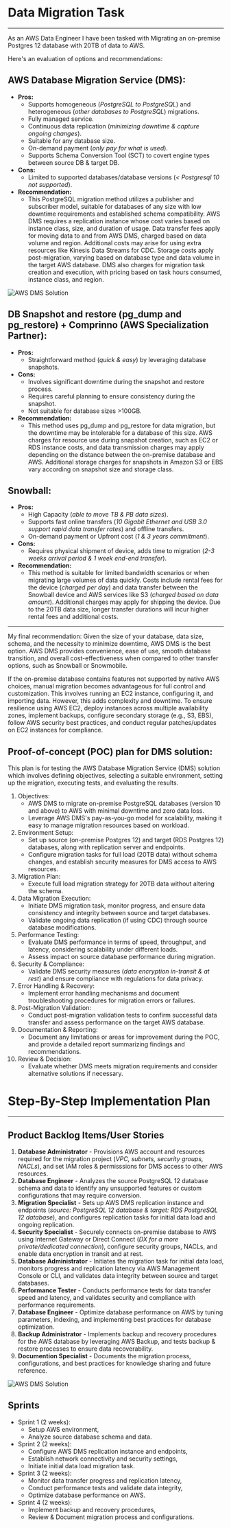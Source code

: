 # Data Migration Task
---

As an AWS Data Engineer I have been tasked with Migrating an on-premise Postgres 12 database with 20TB of data to AWS. 

Here's an evaluation of options and recommendations:

## AWS Database Migration Service (DMS):
- **Pros:**
  - Supports homogeneous (*PostgreSQL to PostgreSQL*) and heterogeneous (*other databases to PostgreSQL*) migrations.
  - Fully managed service.
  - Continuous data replication (*minimizing downtime & capture ongoing changes*).
  - Suitable for any database size.
  - On-demand payment (*only pay for what is used*).
  - Supports Schema Conversion Tool (SCT) to covert engine types between source DB & target DB.
- **Cons:**
  - Limited to supported databases/database versions (*< Postgresql 10 not supported*).
- **Recommendation:**
  - This PostgreSQL migration method utilizes a publisher and subscriber model, suitable for databases of any size with low downtime requirements and established schema compatibility. AWS DMS requires a replication instance whose cost varies based on instance class, size, and duration of usage. Data transfer fees apply for moving data to and from AWS DMS, charged based on data volume and region. Additional costs may arise for using extra resources like Kinesis Data Streams for CDC. Storage costs apply post-migration, varying based on database type and data volume in the target AWS database. DMS also charges for migration task creation and execution, with pricing based on task hours consumed, instance class, and region.

![AWS DMS Solution](AWS_DMS.png)

## DB Snapshot and restore (pg_dump and pg_restore) + Comprinno (AWS Specialization Partner):
- **Pros:**
  - Straightforward method (*quick & easy*) by leveraging database snapshots.
- **Cons:**
  - Involves significant downtime during the snapshot and restore process.
  - Requires careful planning to ensure consistency during the snapshot.
  - Not suitable for database sizes >100GB.
- **Recommendation:**
  - This method uses pg_dump and pg_restore for data migration, but the downtime may be intolerable for a database of this size. AWS charges for resource use during snapshot creation, such as EC2 or RDS instance costs, and data transmission charges may apply depending on the distance between the on-premise database and AWS. Additional storage charges for snapshots in Amazon S3 or EBS vary according on snapshot size and storage class.

## Snowball:
- **Pros:**
  - High Capacity (*able to move TB & PB data sizes*).
  - Supports fast online transfers (*10 Gigabit Ethernet and USB 3.0 support rapid data transfer rates*) and offline transfers.
  - On-demand payment or Upfront cost (*1 & 3 years commitment*).
- **Cons:**
  - Requires physical shipment of device, adds time to migration (*2-3 weeks arrival period & 1 week end-end transfer*).
- **Recommendation:**
  - This method is suitable for limited bandwidth scenarios or when migrating large volumes of data quickly. Costs include rental fees for the device (*charged per day*) and data transfer between the Snowball device and AWS services like S3 (*charged based on data amount*). Additional charges may apply for shipping the device. Due to the 20TB data size, longer transfer durations will incur higher rental fees and additional costs.

---

My final recommendation: Given the size of your database, data size, schema, and the necessity to minimize downtime, AWS DMS is the best option. AWS DMS provides convenience, ease of use, smooth database transition, and overall cost-effectiveness when compared to other transfer options, such as Snowball or Snowmobile.


If the on-premise database contains features not supported by native AWS choices, manual migration becomes advantageous for full control and customization. This involves running an EC2 instance, configuring it, and importing data. However, this adds complexity and downtime. To ensure resilience using AWS EC2, deploy instances across multiple availability zones, implement backups, configure secondary storage (e.g., S3, EBS), follow AWS security best practices, and conduct regular patches/updates on EC2 instances for compliance.

## Proof-of-concept (POC) plan for DMS solution:
This plan is for testing the AWS Database Migration Service (DMS) solution which involves defining objectives, selecting a suitable environment, setting up the migration, executing tests, and evaluating the results.

1. Objectives:
   - AWS DMS to migrate on-premise PostgreSQL databases (version 10 and above) to AWS with minimal downtime and zero data loss.
   - Leverage AWS DMS's pay-as-you-go model for scalability, making it easy to manage migration resources based on workload.
2. Environment Setup:
   - Set up source (on-premise Postgres 12) and target (RDS Postgres 12) databases, along with replication server and endpoints.
   - Configure migration tasks for full load (20TB data) without schema changes, and establish security measures for DMS access to AWS resources.
3. Migration Plan:
   - Execute full load migration strategy for 20TB data without altering the schema.
4. Data Migration Execution:
   - Initiate DMS migration task, monitor progress, and ensure data consistency and integrity between source and target databases.
   - Validate ongoing data replication (if using CDC) through source database modifications.
5. Performance Testing:
   - Evaluate DMS performance in terms of speed, throughput, and latency, considering scalability under different loads.
   - Assess impact on source database performance during migration.
6. Security & Compliance:
   - Validate DMS security measures (*data encryption in-transit & at rest*) and ensure compliance with regulations for data privacy.
7. Error Handling & Recovery:
   - Implement error handling mechanisms and document troubleshooting procedures for migration errors or failures.
8. Post-Migration Validation:
   - Conduct post-migration validation tests to confirm successful data transfer and assess performance on the target AWS database.
9. Documentation & Reporting:
    - Document any limitations or areas for improvement during the POC, and provide a detailed report summarizing findings and recommendations.
10. Review & Decision:
    - Evaluate whether DMS meets migration requirements and consider alternative solutions if necessary.

# Step-By-Step Implementation Plan 
---

## Product Backlog Items/User Stories
1. **Database Administrator** - Provisions AWS account and resources required for the migration project (*VPC, subnets, security groups, NACLs*), and set IAM roles & permisssions for DMS access to other AWS resources.
2. **Database Engineer** - Analyzes the source PostgreSQL 12 database schema and data to identify any unsupported features or custom configurations that may require conversion.
3. **Migration Specialist** - Sets up AWS DMS replication instance and endpoints (*source: PostgreSQL 12 database & target: RDS PostgreSQL 12 database*), and configures replication tasks for initial data load and ongoing replication.
4. **Security Specialist** - Securely connects on-premise database to AWS using Internet Gateway or Direct Connect (*DX for a more private/dedicated connection*), configure security groups, NACLs, and enable data encryption in transit and at rest.
5. **Database Administrator** - Initiates the migration task for initial data load, monitors progress and replication latency via AWS Management Console or CLI, and validates data integrity between source and target databases.
6. **Performance Tester** - Conducts performance tests for data transfer speed and latency, and validates security and compliance with performance requirements.
7. **Database Engineer** - Optimize database performance on AWS by tuning parameters, indexing, and implementing best practices for database optimization.
8.  **Backup Administrator** - Implements backup and recovery procedures for the AWS database by leveraging AWS Backup, and tests backup & restore processes to ensure data recoverability.
9.  **Documention Specialist** - Documents the migration process, configurations, and best practices for knowledge sharing and future reference.

![AWS DMS Solution](AWS_DMS_Infrastructure.png)

## Sprints
- Sprint 1 (2 weeks):
  - Setup AWS environment,
  - Analyze source database schema and data.
- Sprint 2 (2 weeks):
  - Configure AWS DMS replication instance and endpoints,
  - Establish network connectivity and security settings,
  - Initiate initial data load migration task.
- Sprint 3 (2 weeks):
  - Monitor data transfer progress and replication latency,
  - Conduct performance tests and validate data integrity,
  - Optimize database performance on AWS.
- Sprint 4 (2 weeks):
  - Implement backup and recovery procedures,
  - Review & Document migration process and configurations.





